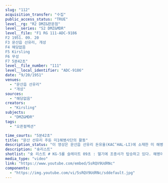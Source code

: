 ```yaml
---
slug: "112"
acquisition_transfer: "수집"
public_access_status: "TRUE"
level__rg: "R2 DMZ&판문점"
level__series: "S2 DMZ&MDR"
level__file: "F1 RG 111-ADC-9186
F2 1951. 09. 20
F3 문산읍 선유리, 개성
F4 해당없음 
F5 Kirsling
F6 무성
F7 5분42초"
level__file_number: "111"
level__local_identifier: "ADC-9186"
date: "9/20/1951"
venues: 
  - "문산읍 선유리"
  - "개성"
sources: 
  - "해당없음"
creators: 
  - "Kirsling"
subjects: 
  - "DMZ&MDR"
tags: 
  - "오픈컬렉션"

time_courts: "5분42초"
title: "문산 선유리 주둔 미1해병사단의 활동"
description_status: "이 영상은 문산읍 선유리 돈유울(KAC‘HAL-LI)에 소재한 미 해병1사단 기지의 영상이다. 이미 문서에서 RG 127, UD-UP 19, Box 32에 1953년 3월 지휘일지(Command Diary report, 1953. 03)에서 해병 1사단과 1공병대대가 선유리 돈유울에 주둔하고 있다고 밝히고 있다. 따라서 본 영상은 유엔군임시사령부와 인접했으며 펠햄 기지 초기 모습을 담고 있다. 촬영한 부대는 알 수 없지만 촬영자 커슬링이다. 전체적으로 영상은 안정적이며 구도와 장면 구성이 좋은 편이다. 촬영 카메라는 아이모 35mm인데같은 시기에 유행하던 기종이다. 영상은 개성 내봉장에서 개최되는 정전회담 내용을 함께 담고 있다. "
description: "숏리스트"
shotlist: "숏 리스트 # KG-5롤 슬레이트 09초 : 헬기에 조종사가 탑승하고 있다. 해병이라는 글자가 선명하다. 해병 기지가 보인다. (5분09초) 임진강과 그 주변 기지, 마을, 도로 등의 풍경이 보이면 문산가도 주변 미군기지들이 보인다. "
media_type: "video"
link: "https://www.youtube.com/embed/5sRQV9UdRNc"
components: 
  - "https://img.youtube.com/vi/5sRQV9UdRNc/sddefault.jpg"
---
```

